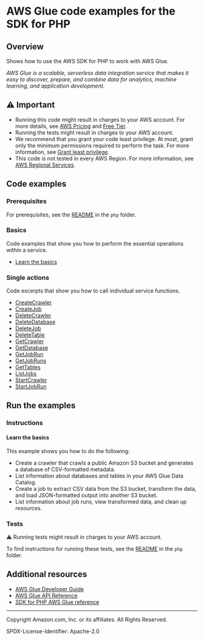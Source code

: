 # AWS Glue code examples for the SDK for PHP

## Overview

Shows how to use the AWS SDK for PHP to work with AWS Glue.

<!--custom.overview.start-->
<!--custom.overview.end-->

_AWS Glue is a scalable, serverless data integration service that makes it easy to discover, prepare, and combine data for analytics, machine learning, and application development._

## ⚠ Important

* Running this code might result in charges to your AWS account. For more details, see [AWS Pricing](https://aws.amazon.com/pricing/) and [Free Tier](https://aws.amazon.com/free/).
* Running the tests might result in charges to your AWS account.
* We recommend that you grant your code least privilege. At most, grant only the minimum permissions required to perform the task. For more information, see [Grant least privilege](https://docs.aws.amazon.com/IAM/latest/UserGuide/best-practices.html#grant-least-privilege).
* This code is not tested in every AWS Region. For more information, see [AWS Regional Services](https://aws.amazon.com/about-aws/global-infrastructure/regional-product-services).

<!--custom.important.start-->
<!--custom.important.end-->

## Code examples

### Prerequisites

For prerequisites, see the [README](../../README.md#Prerequisites) in the `php` folder.


<!--custom.prerequisites.start-->
<!--custom.prerequisites.end-->

### Basics

Code examples that show you how to perform the essential operations within a service.

- [Learn the basics](GettingStartedWithGlue.php)


### Single actions

Code excerpts that show you how to call individual service functions.

- [CreateCrawler](GettingStartedWithGlue.php#L47)
- [CreateJob](GettingStartedWithGlue.php#L110)
- [DeleteCrawler](GettingStartedWithGlue.php#L180)
- [DeleteDatabase](GettingStartedWithGlue.php#L173)
- [DeleteJob](GettingStartedWithGlue.php#L159)
- [DeleteTable](GettingStartedWithGlue.php#L166)
- [GetCrawler](GettingStartedWithGlue.php#L69)
- [GetDatabase](GettingStartedWithGlue.php#L58)
- [GetJobRun](GettingStartedWithGlue.php#L120)
- [GetJobRuns](GettingStartedWithGlue.php#L130)
- [GetTables](GettingStartedWithGlue.php#L58)
- [ListJobs](GettingStartedWithGlue.php#L151)
- [StartCrawler](GettingStartedWithGlue.php#L47)
- [StartJobRun](GettingStartedWithGlue.php#L58)


<!--custom.examples.start-->
<!--custom.examples.end-->

## Run the examples

### Instructions


<!--custom.instructions.start-->
<!--custom.instructions.end-->


#### Learn the basics

This example shows you how to do the following:

- Create a crawler that crawls a public Amazon S3 bucket and generates a database of CSV-formatted metadata.
- List information about databases and tables in your AWS Glue Data Catalog.
- Create a job to extract CSV data from the S3 bucket, transform the data, and load JSON-formatted output into another S3 bucket.
- List information about job runs, view transformed data, and clean up resources.

<!--custom.basic_prereqs.glue_Scenario_GetStartedCrawlersJobs.start-->
<!--custom.basic_prereqs.glue_Scenario_GetStartedCrawlersJobs.end-->


<!--custom.basics.glue_Scenario_GetStartedCrawlersJobs.start-->
<!--custom.basics.glue_Scenario_GetStartedCrawlersJobs.end-->


### Tests

⚠ Running tests might result in charges to your AWS account.


To find instructions for running these tests, see the [README](../../README.md#Tests)
in the `php` folder.



<!--custom.tests.start-->
<!--custom.tests.end-->

## Additional resources

- [AWS Glue Developer Guide](https://docs.aws.amazon.com/glue/latest/dg/what-is-glue.html)
- [AWS Glue API Reference](https://docs.aws.amazon.com/glue/latest/dg/aws-glue-api.html)
- [SDK for PHP AWS Glue reference](https://docs.aws.amazon.com/aws-sdk-php/v3/api/namespace-Aws.Glue.html)

<!--custom.resources.start-->
<!--custom.resources.end-->

---

Copyright Amazon.com, Inc. or its affiliates. All Rights Reserved.

SPDX-License-Identifier: Apache-2.0